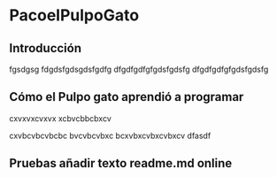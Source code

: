 # PacoelPulpoGato
## Introducción
fgsdgsg
fdgdsfgdsgdsfgdfg
dfgdfgdfgfgdsfgdsfg
dfgdfgdfgfgdsfgdsfg

## Cómo el Pulpo gato aprendió a programar
cxvxvxcvxvx
xcbvcbbcbxcv

cxvbcvbcvbcbc
bvcvbcvbxc
bcxvbxcvbxcvbxcv
dfasdf

## Pruebas añadir texto readme.md online
